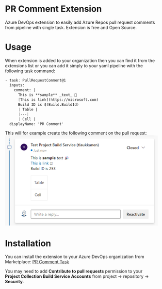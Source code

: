 # PR Comment Extension

Azure DevOps extension to easily add Azure Repos pull request comments from pipeline with single task. Extension is free and  Open Source.

# Usage

When extension is added to your organization then you can find it from the extensions list or you can add it simply to your yaml pipeline with the following task command:

```
- task: PullRequestComment@1
  inputs:
    comment: |
      This is **sample** _text_ 🎉
      [This is link](https://microsoft.com)
      Build ID is $(Build.BuildId)
      | Table |
      |---|
      | Cell |
  displayName: 'PR Comment'
```

This will for example create the following comment on the pull request:
![Screenshot](screenshots/screen1.png)

# Installation

You can install the extension to your Azure DevOps organization from Marketplace:
[PR Comment Task](https://marketplace.visualstudio.com/items?itemName=TommiLaukkanen.pr-comment-extension)

You may need to add **Contribute to pull requests** permission to your **Project Collection Build Service Accounts** from project -> repository -> **Security**.
